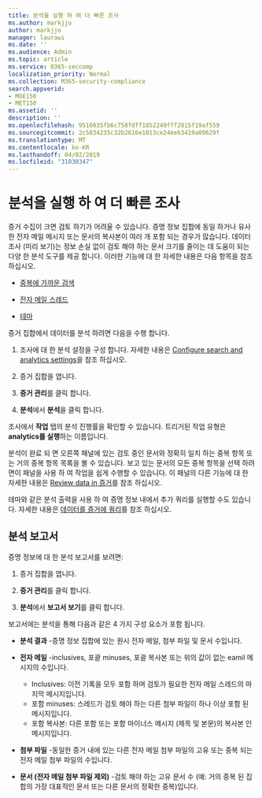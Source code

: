 ```yaml
---
title: 분석을 실행 하 여 더 빠른 조사
ms.author: markjjo
author: markjjo
manager: laurawi
ms.date: ''
ms.audience: Admin
ms.topic: article
ms.service: O365-seccomp
localization_priority: Normal
ms.collection: M365-security-compliance
search.appverid:
- MOE150
- MET150
ms.assetid: ''
description: ''
ms.openlocfilehash: 9516035fb6c758fdff1852249fff2815f19af559
ms.sourcegitcommit: 2c5834235c32b2616e1813ce24eeb3419a09629f
ms.translationtype: MT
ms.contentlocale: ko-KR
ms.lasthandoff: 04/02/2019
ms.locfileid: "31030347"
---
```

# <a name="run-analytics-to-investigate-faster"></a>분석을 실행 하 여 더 빠른 조사

증거 수집이 크면 검토 하기가 어려울 수 있습니다. 증명 정보 집합에 동일 하거나 유사한 전자 메일 메시지 또는 문서의 복사본이 여러 개 포함 되는 경우가 많습니다. 데이터 조사 (미리 보기)는 정보 손실 없이 검토 해야 하는 문서 크기를 줄이는 데 도움이 되는 다양 한 분석 도구를 제공 합니다. 이러한 기능에 대 한 자세한 내용은 다음 항목을 참조 하십시오.

- [중복에 가까운 검색](near-duplicates.md)

- [전자 메일 스레드](email-threading.md)

- [테마](themes.md)

증거 집합에서 데이터를 분석 하려면 다음을 수행 합니다.

1. 조사에 대 한 분석 설정을 구성 합니다. 자세한 내용은 [Configure search and analytics settings](configure-search-analytics-settings.md)을 참조 하십시오.

2. 증거 집합을 엽니다.

3. **증거 관리**를 클릭 합니다.

4. **분석**에서 **분석**을 클릭 합니다.

조사에서 **작업** 탭의 분석 진행률을 확인할 수 있습니다. 트리거된 작업 유형은 **analytics를 실행**하는 이름입니다.

 분석이 완료 되 면 오른쪽 패널에 있는 검토 중인 문서와 정확히 일치 하는 중복 항목 또는 거의 중복 항목 목록을 볼 수 있습니다. 보고 있는 문서의 모든 중복 항목을 선택 하려면이 패널을 사용 하 여 작업을 쉽게 수행할 수 있습니다. 이 패널의 다른 기능에 대 한 자세한 내용은 [Review data in 증거](review-data-in-evidence.md)를 참조 하십시오. 

테마와 같은 분석 출력을 사용 하 여 증명 정보 내에서 추가 쿼리를 실행할 수도 있습니다. 자세한 내용은 [데이터를 증거에 쿼리](evidence-query.md)를 참조 하십시오.

## <a name="analytics-report"></a>분석 보고서

증명 정보에 대 한 분석 보고서를 보려면:

1. 증거 집합을 엽니다.

2. **증거 관리**를 클릭 합니다.

3. **분석**에서 **보고서 보기**를 클릭 합니다.

보고서에는 분석을 통해 다음과 같은 4 가지 구성 요소가 포함 됩니다.

- **분석 결과** -증명 정보 집합에 있는 원시 전자 메일, 첨부 파일 및 문서 수입니다.

- **전자 메일** -inclusives, 포괄 minuses, 포괄 복사본 또는 위의 값이 없는 eamil 메시지의 수입니다.
   - Inclusives: 이전 기록을 모두 포함 하며 검토가 필요한 전자 메일 스레드의 마지막 메시지입니다.
   - 포함 minuses: 스레드가 검토 해야 하는 다른 첨부 파일이 하나 이상 포함 된 메시지입니다.
   - 포함 복사본: 다른 포함 또는 포함 마이너스 메시지 (제목 및 본문)의 복사본 인 메시지입니다.

- **첨부 파일** -동일한 증거 내에 있는 다른 전자 메일 첨부 파일의 고유 또는 중복 되는 전자 메일 첨부 파일의 수입니다.

- **문서 (전자 메일 첨부 파일 제외)** -검토 해야 하는 고유 문서 수 (예: 거의 중복 된 집합의 가장 대표적인 문서 또는 다른 문서의 정확한 중복)입니다.